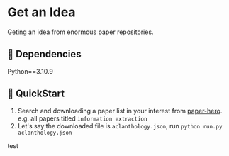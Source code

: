 # Get an Idea

Geting an idea from enormous paper repositories.

## 🌴 Dependencies

Python==3.10.9

## 🚀 QuickStart

1. Search and downloading a paper list in your interest from [paper-hero](https://github.com/Spico197/paper-hero). e.g. all papers titled `information extraction`
2. Let's say the downloaded file is `aclanthology.json`, run `python run.py aclanthology.json`

test